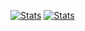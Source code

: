 <!--START_SECTION:waka-->

[![Stats](https://github-readme-stats.vercel.app/api?username=wobkobi&show_icons=true&theme=react)](https://github.com/anuraghazra/github-readme-stats)
[![Stats](https://github-readme-stats.vercel.app/api/wakatime?username=wobkobi&custom_title=All%20Time%20Stats&show_icons=true&theme=react)](https://github.com/anuraghazra/github-readme-stats)
<!--END_SECTION:waka-->
